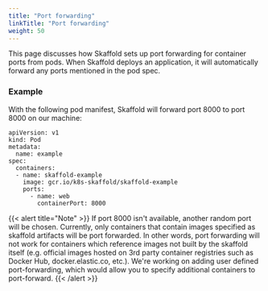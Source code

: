 ```yaml
---
title: "Port forwarding"
linkTitle: "Port forwarding"
weight: 50
---
```


This page discusses how Skaffold sets up port forwarding for container ports from pods. When Skaffold deploys an application, it will automatically forward any ports mentioned in the pod spec.

### Example

With the following pod manifest, Skaffold will forward port 8000 to port 8000 on our machine:

```
apiVersion: v1
kind: Pod
metadata:
  name: example
spec:
  containers:
  - name: skaffold-example
    image: gcr.io/k8s-skaffold/skaffold-example
    ports:
      - name: web
        containerPort: 8000
```

{{< alert title="Note" >}}
If port 8000 isn't available, another random port will be chosen. Currently, only containers that contain images specified as skaffold artifacts will be port forwarded. In other words, port forwarding will not work for containers which reference images not built by the skaffold itself (e.g. official images hosted on 3rd party container registries such as Docker Hub, docker.elastic.co, etc.). We're working on adding user defined port-forwarding, which would allow you to specify additional containers to port-forward.
{{< /alert >}}
